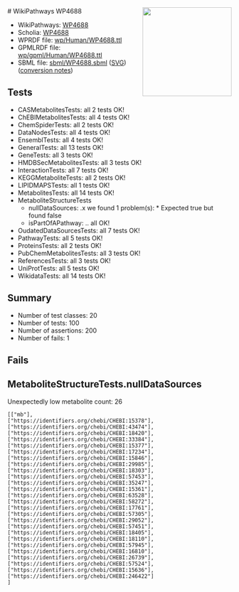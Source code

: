 <img style="float: right; width: 200px" src="../logo.png" />
# WikiPathways WP4688

* WikiPathways: [WP4688](https://identifiers.org/wikipathways:WP4688)
* Scholia: [WP4688](https://scholia.toolforge.org/wikipathways/WP4688)
* WPRDF file: [wp/Human/WP4688.ttl](../wp/Human/WP4688.ttl)
* GPMLRDF file: [wp/gpml/Human/WP4688.ttl](../wp/gpml/Human/WP4688.ttl)
* SBML file: [sbml/WP4688.sbml](../sbml/WP4688.sbml) ([SVG](../sbml/WP4688.svg)) ([conversion notes](../sbml/WP4688.txt))

## Tests
* CASMetabolitesTests: all 2 tests OK!
* ChEBIMetabolitesTests: all 4 tests OK!
* ChemSpiderTests: all 2 tests OK!
* DataNodesTests: all 4 tests OK!
* EnsemblTests: all 4 tests OK!
* GeneralTests: all 13 tests OK!
* GeneTests: all 3 tests OK!
* HMDBSecMetabolitesTests: all 3 tests OK!
* InteractionTests: all 7 tests OK!
* KEGGMetaboliteTests: all 2 tests OK!
* LIPIDMAPSTests: all 1 tests OK!
* MetabolitesTests: all 14 tests OK!
* MetaboliteStructureTests
    * nullDataSources: .x we found 1 problem(s):
            * Expected true but found false
    * isPartOfAPathway: .. all OK!
* OudatedDataSourcesTests: all 7 tests OK!
* PathwayTests: all 5 tests OK!
* ProteinsTests: all 2 tests OK!
* PubChemMetabolitesTests: all 3 tests OK!
* ReferencesTests: all 3 tests OK!
* UniProtTests: all 5 tests OK!
* WikidataTests: all 14 tests OK!


## Summary

* Number of test classes: 20
* Number of tests: 100
* Number of assertions: 200
* Number of fails: 1

## Fails

<a name="919041ae" />

## MetaboliteStructureTests.nullDataSources

Unexpectedly low metabolite count: 26
```
[["mb"],
["https://identifiers.org/chebi/CHEBI:15378"],
["https://identifiers.org/chebi/CHEBI:43474"],
["https://identifiers.org/chebi/CHEBI:18420"],
["https://identifiers.org/chebi/CHEBI:33384"],
["https://identifiers.org/chebi/CHEBI:15377"],
["https://identifiers.org/chebi/CHEBI:17234"],
["https://identifiers.org/chebi/CHEBI:15846"],
["https://identifiers.org/chebi/CHEBI:29985"],
["https://identifiers.org/chebi/CHEBI:18303"],
["https://identifiers.org/chebi/CHEBI:57453"],
["https://identifiers.org/chebi/CHEBI:35247"],
["https://identifiers.org/chebi/CHEBI:15361"],
["https://identifiers.org/chebi/CHEBI:63528"],
["https://identifiers.org/chebi/CHEBI:58272"],
["https://identifiers.org/chebi/CHEBI:17761"],
["https://identifiers.org/chebi/CHEBI:57305"],
["https://identifiers.org/chebi/CHEBI:29052"],
["https://identifiers.org/chebi/CHEBI:57451"],
["https://identifiers.org/chebi/CHEBI:18405"],
["https://identifiers.org/chebi/CHEBI:18110"],
["https://identifiers.org/chebi/CHEBI:57945"],
["https://identifiers.org/chebi/CHEBI:16810"],
["https://identifiers.org/chebi/CHEBI:26739"],
["https://identifiers.org/chebi/CHEBI:57524"],
["https://identifiers.org/chebi/CHEBI:15636"],
["https://identifiers.org/chebi/CHEBI:246422"]
]
```

